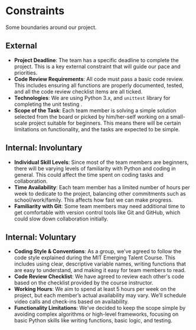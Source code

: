 <!-- this template is for inspiration, feel free to change it however you like! -->

# Constraints

Some boundaries around our project.

## External

<!--
  constraints coming from the outside that your team has no control over:
  - project deadlines
  - number of unit tests required to pass a code review
  - technologies (sometimes a client will tell you what to use)
  - power or connectivity
  - ...
-->
- **Project Deadline**: The team has a specific deadline to complete the project. This is a
  key external constraint that will guide our pace and priorities.
- **Code Review Requirements**: All code must pass a basic code review. This includes ensuring all
  functions are properly documented, tested, and all the code review checklist items are all ticked.
- **Technologies**: We are using Python 3.x, and  `unittest` library for completing the unit testing .
- **Scope of the Task**: Each team member is solving a simple solution selected from the board or
  picked by him/her-self working on a small-scale project suitable for beginners.
  This means there will be certain limitations on functionality, and the tasks are expected to be simple.

## Internal: Involuntary

<!--
  constraints that come from within your team, and you have no control over:
  - each of your individual skill levels
  - amount of time available to work on the project
-->
- **Individual Skill Levels**: Since most of the team members are beginners, there will be varying levels of
  familiarity with Python and coding in general. This could affect the time spent on coding tasks and collaboration.
- **Time Availability**: Each team member has a limited number of hours per week to dedicate
  to the project, balancing other commitments such as school/work/family. This affects how fast we can make progress.
- **Familiarity with Git**: Some team members may need additional time to get comfortable with
  version control tools like Git and GitHub, which could slow down collaboration initially.

## Internal: Voluntary

<!--
  constraints that your team decided on to help scope the project. they may include:
  - coding style & conventions
  - agree on a code review checklist for the project repository
  - the number of hours you want to spend working
  - only using the colors black and white
-->
- **Coding Style & Conventions**: As a group, we’ve agreed to follow the code style explained during
  the MIT Emerging Talent Course. This includes using clear, descriptive variable names, writing
  functions that are easy to understand, and making it easy for team members to read.
- **Code Review Checklist**: We have agreed to review each other's code based on the checklist provided
  by the course instructor.
- **Working Hours**: We aim to spend at least 5 hours per week on the project,
  but each member’s actual availability may vary. We’ll schedule video calls and check-ins based on availability.
- **Functionality Limitations**: We’ve decided to keep the scope simple by avoiding complex algorithms
  or high-level frameworks, focusing on basic Python skills like writing functions, basic logic, and testing.
